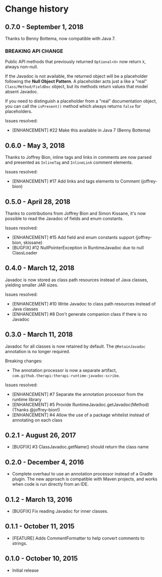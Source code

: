 # Change history

## 0.7.0 - September 1, 2018

Thanks to Benny Bottema, now compatible with Java 7.

### BREAKING API CHANGE
Public API methods that previously returned `Optional<X>` now return `X`,
always non-null.

If the Javadoc is not available, the returned object will be a placeholder
following the **Null Object Pattern**. A placeholder acts just a like a "real"
`Class/Method/FieldDoc` object, but its methods return values that model
absent Javadoc.

If you need to distinguish a placeholder from a "real"
documentation object, you can call the `isPresent()` method which always
returns `false` for placeholders.
  
Issues resolved:

* [ENHANCEMENT] #22 Make this available in Java 7 (Benny Bottema)


## 0.6.0 - May 3, 2018

Thanks to Joffrey Bion, inline tags and links in comments are now parsed
and presented as `InlineTag` and `InlineLink` comment elements. 

Issues resolved:

* [ENHANCEMENT] #17 Add links and tags elements to Comment (joffrey-bion)


## 0.5.0 - April 28, 2018

Thanks to contributions from Joffrey Bion and Simon Kissane,
it's now possible to read the Javadoc of fields and enum constants.

Issues resolved:

* [ENHANCEMENT] #15 Add field and enum constants support (joffrey-bion, skissane)
* [BUGFIX] #12 NullPointerException in RuntimeJavadoc due to null ClassLoader


## 0.4.0 - March 12, 2018

Javadoc is now stored as class path resources instead of Java classes,
yielding smaller JAR sizes.

Issues resolved:

* [ENHANCEMENT] #10 Write Javadoc to class path resources instead of Java classes 
* [ENHANCEMENT] #8 Don't generate companion class if there is no Javadoc


## 0.3.0 - March 11, 2018

Javadoc for all classes is now retained by default. The `@RetainJavadoc`
annotation is no longer required.
  
Breaking changes:

* The annotation processor is now a separate artifact,
`com.github.therapi:therapi-runtime-javadoc-scribe`.

Issues resolved:

* [ENHANCEMENT] #7 Separate the annotation processor from the runtime library
* [ENHANCEMENT] #5 Provide RuntimeJavadoc.getJavadoc(Method) (Thanks @joffrey-bion!)
* [ENHANCEMENT] #4 Allow the use of a package whitelist instead of annotating on each class


## 0.2.1 - August 26, 2017

* [BUGFIX] #3 ClassJavadoc.getName() should return the class name


## 0.2.0 - December 4, 2016

* Complete overhaul to use an annotation processor instead of a Gradle plugin.
  The new approach is compatible with Maven projects, and works when code is run
  directly from an IDE.


## 0.1.2 - March 13, 2016

* [BUGFIX] Fix reading Javadoc for inner classes.


## 0.1.1 - October 11, 2015

* [FEATURE] Adds CommentFormatter to help convert comments to strings.


## 0.1.0 - October 10, 2015

* Initial release
